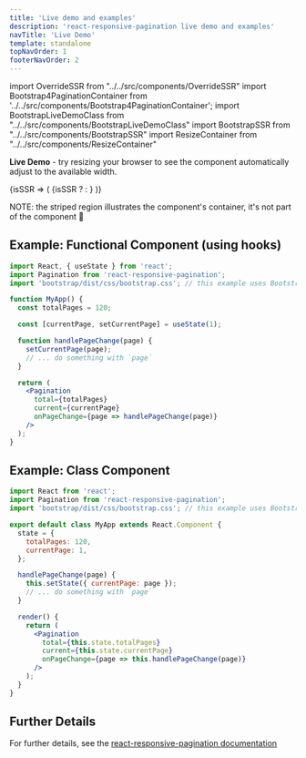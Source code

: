 ```yaml
---
title: 'Live demo and examples'
description: 'react-responsive-pagination live demo and examples'
navTitle: 'Live Demo'
template: standalone
topNavOrder: 1
footerNavOrder: 2
---
```


import OverrideSSR from "../../src/components/OverrideSSR"
import Bootstrap4PaginationContainer from '../../src/components/Bootstrap4PaginationContainer';
import BootstrapLiveDemoClass from "../../src/components/BootstrapLiveDemoClass"
import BootstrapSSR from "../../src/components/BootstrapSSR"
import ResizeContainer from "../../src/components/ResizeContainer"

**Live Demo** - try resizing your browser to see the component automatically adjust to the available width.

<Bootstrap4PaginationContainer>
<OverrideSSR>
{isSSR => (
  <ResizeContainer visibilityHidden={isSSR}>
    {isSSR ? <BootstrapSSR /> : <BootstrapLiveDemoClass />}
  </ResizeContainer>
)}
</OverrideSSR>
</Bootstrap4PaginationContainer>

NOTE: the striped region illustrates the component's container, it's not part of the component 🙂

## Example: Functional Component (using hooks)

```jsx
import React, { useState } from 'react';
import Pagination from 'react-responsive-pagination';
import 'bootstrap/dist/css/bootstrap.css'; // this example uses Bootstrap 4.x styles

function MyApp() {
  const totalPages = 120;

  const [currentPage, setCurrentPage] = useState(1);

  function handlePageChange(page) {
    setCurrentPage(page);
    // ... do something with `page`
  }

  return (
    <Pagination
      total={totalPages}
      current={currentPage}
      onPageChange={page => handlePageChange(page)}
    />
  );
}
```

## Example: Class Component

```jsx
import React from 'react';
import Pagination from 'react-responsive-pagination';
import 'bootstrap/dist/css/bootstrap.css'; // this example uses Bootstrap 4.x styles

export default class MyApp extends React.Component {
  state = {
    totalPages: 120,
    currentPage: 1,
  };

  handlePageChange(page) {
    this.setState({ currentPage: page });
    // ... do something with `page`
  }

  render() {
    return (
      <Pagination
        total={this.state.totalPages}
        current={this.state.currentPage}
        onPageChange={page => this.handlePageChange(page)}
      />
    );
  }
}
```

## Further Details

For further details, see the [react-responsive-pagination documentation](/)
